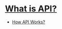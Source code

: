 # [What is API?](https://www.mulesoft.com/resources/api/what-is-an-api)
<ul>
  <li><a href="https://www.ibm.com/cloud/learn/api">How API Works?</a></li>
</ul>

